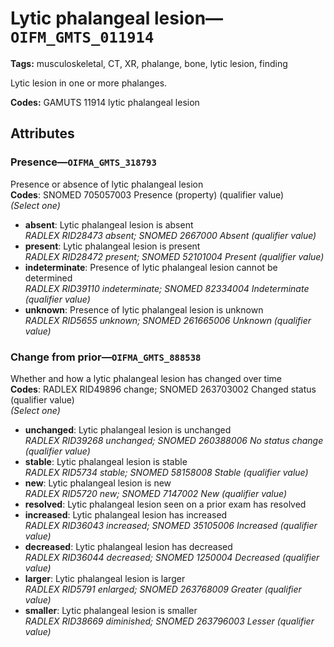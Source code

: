 # Lytic phalangeal lesion—`OIFM_GMTS_011914`

**Tags:** musculoskeletal, CT, XR, phalange, bone, lytic lesion, finding

Lytic lesion in one or more phalanges.

**Codes:** GAMUTS 11914 lytic phalangeal lesion

## Attributes

### Presence—`OIFMA_GMTS_318793`

Presence or absence of lytic phalangeal lesion  
**Codes**: SNOMED 705057003 Presence (property) (qualifier value)  
*(Select one)*

- **absent**: Lytic phalangeal lesion is absent  
_RADLEX RID28473 absent; SNOMED 2667000 Absent (qualifier value)_
- **present**: Lytic phalangeal lesion is present  
_RADLEX RID28472 present; SNOMED 52101004 Present (qualifier value)_
- **indeterminate**: Presence of lytic phalangeal lesion cannot be determined  
_RADLEX RID39110 indeterminate; SNOMED 82334004 Indeterminate (qualifier value)_
- **unknown**: Presence of lytic phalangeal lesion is unknown  
_RADLEX RID5655 unknown; SNOMED 261665006 Unknown (qualifier value)_

### Change from prior—`OIFMA_GMTS_888538`

Whether and how a lytic phalangeal lesion has changed over time  
**Codes**: RADLEX RID49896 change; SNOMED 263703002 Changed status (qualifier value)  
*(Select one)*

- **unchanged**: Lytic phalangeal lesion is unchanged  
_RADLEX RID39268 unchanged; SNOMED 260388006 No status change (qualifier value)_
- **stable**: Lytic phalangeal lesion is stable  
_RADLEX RID5734 stable; SNOMED 58158008 Stable (qualifier value)_
- **new**: Lytic phalangeal lesion is new  
_RADLEX RID5720 new; SNOMED 7147002 New (qualifier value)_
- **resolved**: Lytic phalangeal lesion seen on a prior exam has resolved  
- **increased**: Lytic phalangeal lesion has increased  
_RADLEX RID36043 increased; SNOMED 35105006 Increased (qualifier value)_
- **decreased**: Lytic phalangeal lesion has decreased  
_RADLEX RID36044 decreased; SNOMED 1250004 Decreased (qualifier value)_
- **larger**: Lytic phalangeal lesion is larger  
_RADLEX RID5791 enlarged; SNOMED 263768009 Greater (qualifier value)_
- **smaller**: Lytic phalangeal lesion is smaller  
_RADLEX RID38669 diminished; SNOMED 263796003 Lesser (qualifier value)_